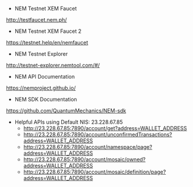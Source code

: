 * NEM Testnet XEM Faucet

http://testfaucet.nem.ph/

* NEM Testnet XEM Faucet 2

https://testnet.help/en/nemfaucet

* NEM Testnet Explorer

http://testnet-explorer.nemtool.com/#/

* NEM API Documentation

https://nemproject.github.io/

* NEM SDK Documentation

https://github.com/QuantumMechanics/NEM-sdk

* Helpful APIs using Default NIS: 23.228.67.85
  * http://23.228.67.85:7890/account/get?address=WALLET_ADDRESS
  * http://23.228.67.85:7890/account/unconfirmedTransactions?address=WALLET_ADDRESS
  * http://23.228.67.85:7890/account/namespace/page?address=WALLET_ADDRESS
  * http://23.228.67.85:7890/account/mosaic/owned?address=WALLET_ADDRESS
  * http://23.228.67.85:7890/account/mosaic/definition/page?address=WALLET_ADDRESS

